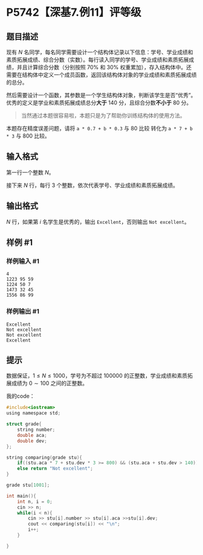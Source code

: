 # P5742【深基7.例11】评等级

## 题目描述

现有 $N$ 名同学，每名同学需要设计一个结构体记录以下信息：学号、学业成绩和素质拓展成绩、综合分数（实数）。每行读入同学的学号、学业成绩和素质拓展成绩，并且计算综合分数（分别按照 $70\%$ 和 $30\%$ 权重累加），存入结构体中。还需要在结构体中定义一个成员函数，返回该结构体对象的学业成绩和素质拓展成绩的总分。

然后需要设计一个函数，其参数是一个学生结构体对象，判断该学生是否“优秀”。优秀的定义是学业和素质拓展成绩总分**大于** $140$ 分，且综合分数**不小于** $80$ 分。

> 当然通过本题很容易啦，本题只是为了帮助你训练结构体的使用方法。

本题存在精度误差问题，请将 `a * 0.7 + b * 0.3` 与 80 比较 转化为 `a * 7 + b * 3` 与 800 比较。

## 输入格式

第一行一个整数 $N$。

接下来 $N$ 行，每行 $3$ 个整数，依次代表学号、学业成绩和素质拓展成绩。

## 输出格式

$N$ 行，如果第 $i$ 名学生是优秀的，输出 `Excellent`，否则输出 `Not excellent`。

## 样例 #1

### 样例输入 #1

```
4
1223 95 59
1224 50 7
1473 32 45
1556 86 99
```

### 样例输出 #1

```
Excellent
Not excellent
Not excellent
Excellent
```

## 提示

数据保证，$1 \le N\le 1000$，学号为不超过 $100000$ 的正整数，学业成绩和素质拓展成绩为 $0 \sim 100$ 之间的正整数。

我的code：

```c
#include<iostream>
using namespace std;

struct grade{
	string number;
	double aca;
	double dev;
};

string comparing(grade stu){
	if((stu.aca * 7 + stu.dev * 3 >= 800) && (stu.aca + stu.dev > 140)) return "Excellent";
	else return "Not excellent";
}

grade stu[1001];

int main(){
	int n, i = 0;
	cin >> n;
	while(i < n){
		cin >> stu[i].number >> stu[i].aca >>stu[i].dev;
		cout << comparing(stu[i]) << "\n";
		i++;
	}

}
```

